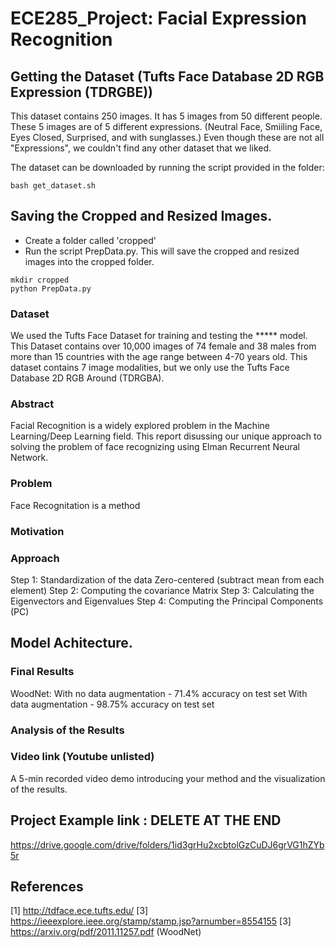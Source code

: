 # ECE285_Project: Facial Expression Recognition 

## Getting the Dataset (Tufts Face Database 2D RGB Expression (TDRGBE))
This dataset contains 250 images. It has 5 images from 50 different people. These 5 images are of 5 different expressions. (Neutral Face, Smiiling Face, Eyes Closed, Surprised, and with sunglasses.) Even though these are not all "Expressions", we couldn't find any other dataset that we liked.

The dataset can be downloaded by running the script provided in the folder:

```
bash get_dataset.sh
```
## Saving the Cropped and Resized Images. 
- Create a folder called 'cropped' 
- Run the script PrepData.py. This will save the cropped and resized images into the cropped folder. 
```
mkdir cropped
python PrepData.py
```

### Dataset
We used the Tufts Face Dataset for training and testing the ***** model. This Dataset contains over 10,000 images of 74 female and 38 males from more than 15 countries with the age range between 4-70 years old. This dataset contains 7 image modalities, but we only use the Tufts Face Database 2D RGB Around (TDRGBA).

### Abstract 
Facial Recognition is a widely explored problem in the Machine Learning/Deep Learning field. This report disussing our unique approach to solving the problem of face recognizing using Elman Recurrent Neural Network. 

### Problem 
Face Recognitation is a method 

### Motivation 


### Approach 
Step 1: Standardization of the data
Zero-centered (subtract mean from each element)
Step 2: Computing the covariance Matrix
Step 3: Calculating the Eigenvectors and Eigenvalues
Step 4: Computing the Principal Components (PC)


## Model Achitecture. 


### Final Results 
WoodNet:
With no data augmentation - 71.4% accuracy on test set
With data augmentation - 98.75% accuracy on test set

### Analysis of the Results 


### Video link (Youtube unlisted) 
A 5-min recorded video demo introducing your method and the visualization of the results.

## Project Example link : DELETE AT THE END
https://drive.google.com/drive/folders/1id3grHu2xcbtolGzCuDJ6grVG1hZYb5r

## References 
[1] http://tdface.ece.tufts.edu/
[3] https://ieeexplore.ieee.org/stamp/stamp.jsp?arnumber=8554155
[3] https://arxiv.org/pdf/2011.11257.pdf (WoodNet)
